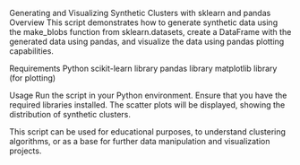 Generating and Visualizing Synthetic Clusters with sklearn and pandas
Overview
This script demonstrates how to generate synthetic data using the make_blobs function from sklearn.datasets, create a DataFrame with the generated data using pandas, and visualize the data using pandas plotting capabilities.

Requirements
Python
scikit-learn library
pandas library
matplotlib library (for plotting)

Usage
Run the script in your Python environment. Ensure that you have the required libraries installed. The scatter plots will be displayed, showing the distribution of synthetic clusters.

This script can be used for educational purposes, to understand clustering algorithms, or as a base for further data manipulation and visualization projects.

